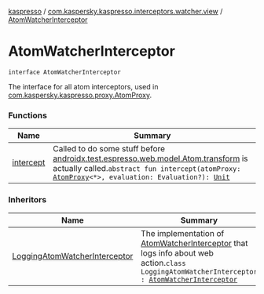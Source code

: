 [kaspresso](../../index.md) / [com.kaspersky.kaspresso.interceptors.watcher.view](../index.md) / [AtomWatcherInterceptor](./index.md)

# AtomWatcherInterceptor

`interface AtomWatcherInterceptor`

The interface for all atom interceptors, used in [com.kaspersky.kaspresso.proxy.AtomProxy](../../com.kaspersky.kaspresso.proxy/-atom-proxy/index.md).

### Functions

| Name | Summary |
|---|---|
| [intercept](intercept.md) | Called to do some stuff before [androidx.test.espresso.web.model.Atom.transform](#) is actually called.`abstract fun intercept(atomProxy: `[`AtomProxy`](../../com.kaspersky.kaspresso.proxy/-atom-proxy/index.md)`<*>, evaluation: Evaluation?): `[`Unit`](https://kotlinlang.org/api/latest/jvm/stdlib/kotlin/-unit/index.html) |

### Inheritors

| Name | Summary |
|---|---|
| [LoggingAtomWatcherInterceptor](../../com.kaspersky.kaspresso.interceptors.watcher.view.impl.logging/-logging-atom-watcher-interceptor/index.md) | The implementation of [AtomWatcherInterceptor](./index.md) that logs info about web action.`class LoggingAtomWatcherInterceptor : `[`AtomWatcherInterceptor`](./index.md) |
